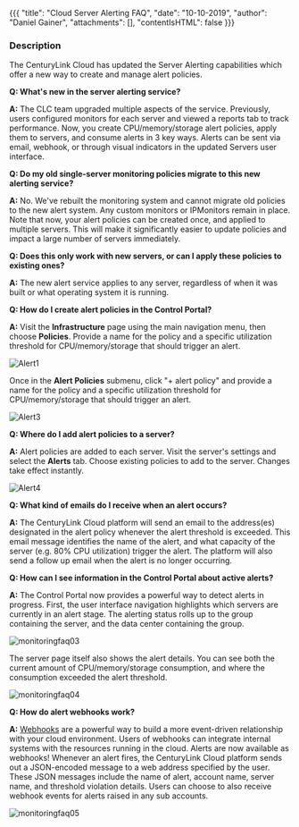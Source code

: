 {{{
  "title": "Cloud Server Alerting FAQ",
  "date": "10-10-2019",
  "author": "Daniel Gainer",
  "attachments": [],
  "contentIsHTML": false
}}}

### Description

The CenturyLink Cloud has updated the Server Alerting capabilities which offer a new way to create and manage alert policies.

**Q: What's new in the server alerting service?**

**A:** The CLC team upgraded multiple aspects of the service. Previously, users configured monitors for each server and viewed a reports tab to track performance. Now, you create CPU/memory/storage alert policies, apply them to servers, and consume alerts in 3 key ways. Alerts can be sent via email, webhook, or through visual indicators in the updated Servers user interface.

**Q: Do my old single-server monitoring policies migrate to this new alerting service?**

**A:** No. We've rebuilt the monitoring system and cannot migrate old policies to the new alert system. Any custom monitors or IPMonitors remain in place. Note that now, your alert policies can be created once, and applied to multiple servers. This will make it significantly easier to update policies and impact a large number of servers immediately.

**Q: Does this only work with new servers, or can I apply these policies to existing ones?**

**A:** The new alert service applies to any server, regardless of when it was built or what operating system it is running.

**Q: How do I create alert policies in the Control Portal?**

**A:** Visit the **Infrastructure** page using the main navigation menu, then choose **Policies**. Provide a name for the policy and a specific utilization threshold for CPU/memory/storage that should trigger an alert.

![Alert1](../../images/Alert1.png)

Once in the **Alert Policies** submenu, click "+ alert policy" and provide a name for the policy and a specific utilization threshold for CPU/memory/storage that should trigger an alert.

![Alert3](../../images/Alert3.png)

**Q: Where do I add alert policies to a server?**

**A:** Alert policies are added to each server. Visit the server's settings and select the **Alerts** tab. Choose existing policies to add to the server. Changes take effect instantly.

![Alert4](../../images/Alert4.png)

**Q: What kind of emails do I receive when an alert occurs?**

**A:** The CenturyLink Cloud platform will send an email to the address(es) designated in the alert policy whenever the alert threshold is exceeded. This email message identifies the name of the alert, and what capacity of the server (e.g. 80% CPU utilization) trigger the alert. The platform will also send a follow up email when the alert is no longer occurring.

**Q: How can I see information in the Control Portal about active alerts?**

**A:** The Control Portal now provides a powerful way to detect alerts in progress. First, the user interface navigation highlights which servers are currently in an alert stage. The alerting status rolls up to the group containing the server, and the data center containing the group.

![monitoringfaq03](https://t3n.zendesk.com/attachments/token/ftand3mijcud2dj/?name=monitoringfaq03.png)

The server page itself also shows the alert details. You can see both the current amount of CPU/memory/storage consumption, and where the consumption exceeded the alert threshold.

![monitoringfaq04](https://t3n.zendesk.com/attachments/token/vm6apqjxnfhqkpg/?name=monitoringfaq04.png)

**Q: How do alert webhooks work?**

**A:** [Webhooks](https://t3n.zendesk.com/entries/22916235-Webhooks-FAQ") are a powerful way to build a more event-driven relationship with your cloud environment. Users of webhooks can integrate internal systems with the resources running in the cloud. Alerts are now available as webhooks! Whenever an alert fires, the CenturyLink Cloud platform sends out a JSON-encoded message to a web address specified by the user. These JSON messages include the name of alert, account name, server name, and threshold violation details. Users can choose to also receive webhook events for alerts raised in any sub accounts.

![monitoringfaq05](https://t3n.zendesk.com/attachments/token/jtiu0cckldrrzll/?name=monitoringfaq05.png)
